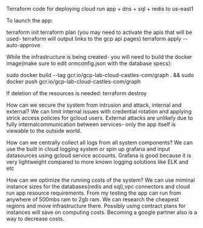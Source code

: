 Terraform code for deploying cloud run app + dns + sql + redis to us-east1

To launch the app:

  terraform init
  terraform plan                   (you may need to activate the apis that will be used- terraform will output links to the gcp api pages) 
  terraform apply --auto-approve

While the infrastructure is being created- you will need to build the docker image(make sure to edit ormconfig.json with the database specs):

  sudo docker build --tag gcr.io/gcp-lab-cloud-castles-com/graph . && sudo docker push gcr.io/gcp-lab-cloud-castles-com/graph

If deletion of the resources is needed:
  terraform destroy

How can we secure the system from intrusion and attack, internal and external?
We can limit internal issues with credential rotation and applying strick access policies for gcloud users.
External attacks are unlikely due to fully internalcommunication between services- only the app itself is viewable to the outside world.


How can we centrally collect all logs from all system components?
We can use the built in cloud logging system or spin up grafana and input datasources using gcloud service accounts.
Grafana is good because it is very lightweight compared to more known logging solutions like ELK and etc


How can we optimize the running costs of the system?
We can use miminal instance sizes for the databases(redis and sql),vpc connectors and cloud run app resource requirements.
From my testing the app can run from anywhere of 500mbs ram to 2gb ram. We can research the cheapest regions and move infrastructure there.
Possibly using contract plans for instances will save on computing costs.
Becoming a google partner also is a way to decrease costs.
